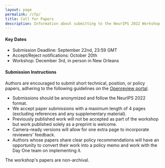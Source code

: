 ```yaml
---
layout: page
permalink: /cfp/
title: Call for Papers
description: Information about submitting to the NeurIPS 2022 Workshop on Human Evaluation for Generative Models. 
---
```


#### Key Dates 

* Submission Deadline: September 22nd, 23:59 GMT
* Accept/Reject notifications: October 20th
* Workshop: December 3rd, in person in New Orleans

#### Submission Instructions

Authors are encouraged to submit short technical, position, or policy papers, adhering to the following guidelines on the [Openreview portal](https://openreview.net/group?id=NeurIPS.cc/2022/Workshop/HEGM).

* Submissions should be anonymized and follow the NeurIPS 2022 format.
* We accept paper submissions with a maximum length of 4 pages (excluding references and any supplementary material).
* Previously published work will not be accepted as part of the workshop but work published solely as a preprint is welcome.
* Camera-ready versions will allow for one extra page to incorporate reviewers' feedback.
* Authors whose papers share clear policy recommendations will have an opportunity to convert their work into a policy memo and work with the Day One team on implementing it.

The workshop's papers are non-archival.
